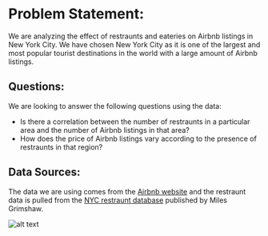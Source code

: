 # Problem Statement:
We are analyzing the effect of restraunts and eateries on Airbnb listings in New York City. We have chosen New York City as it is one of the largest and most popular tourist destinations in the world with a large amount of Airbnb listings.

## Questions:
We are looking to answer the following questions using the data:
* Is there a correlation between the number of restraunts in a particular area and the number of Airbnb listings in that area?
* How does the price of Airbnb listings vary according to the presence of restraunts in that region?

## Data Sources:
The data we are using comes from the [Airbnb website](http://insideairbnb.com/get-the-data.html) and the restraunt data is pulled from the [NYC restraunt database](https://mgrimshaw.carto.com/tables/nytimes_nyc_restaurants/public) published by Miles Grimshaw.

![alt text](http://www.hotelnewsnow.com/Media/Default/Legacy//FeatureImages/airbnb_newyork.jpg "Image 1")
